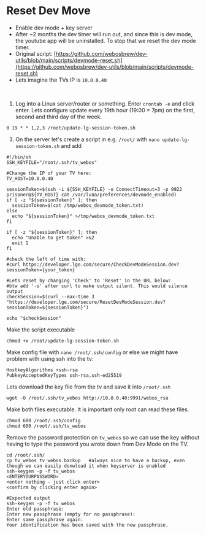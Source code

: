 # Reset Dev Move

- Enable dev mode + key server
- After ~2 months the dev timer will run out, and since this is dev mode, the youtube app will be uninstalled. To stop that we reset the dev mode timer.
- Original script: [https://github.com/webosbrew/dev-utils/blob/main/scripts/devmode-reset.sh](https://github.com/webosbrew/dev-utils/blob/main/scripts/devmode-reset.sh)
- Lets imagine the TVs IP is `10.0.0.40`

<br>

1. Log into a Linux server/router or something. Enter `crontab -e` and click enter. Lets configure update every 19th hour (19:00 = 7pm) on the first, second and third day of the week.
````shell
0 19 * * 1,2,3 /root/update-lg-session-token.sh
````
3. On the server let's create a script in e.g. `/root/` with `nano update-lg-session-token.sh` and add
````shell
#!/bin/sh
SSH_KEYFILE="/root/.ssh/tv_webos"

#Change the IP of your TV here:
TV_HOST=10.0.0.40

sessionToken=$(ssh -i ${SSH_KEYFILE} -o ConnectTimeout=3 -p 9922 prisoner@${TV_HOST} cat /var/luna/preferences/devmode_enabled)
if [ -z "${sessionToken}" ]; then
  sessionToken=$(cat /tmp/webos_devmode_token.txt)
else
  echo "${sessionToken}" >/tmp/webos_devmode_token.txt
fi

if [ -z "${sessionToken}" ]; then
  echo "Unable to get token" >&2
  exit 1
fi

#check the left of time with:
#curl https://developer.lge.com/secure/CheckDevModeSession.dev?sessionToken={your_token}

#Lets reset by changing 'Check' to 'Reset' in the URL below:
#btw add '-s' after curl to make output silent. This would silence output
checkSession=$(curl --max-time 3 "https://developer.lge.com/secure/ResetDevModeSession.dev?sessionToken=${sessionToken}")

echo "$checkSession"
````
Make the script executable
````shell
chmod +x /root/update-lg-session-token.sh
````
Make config file with `nano /root/.ssh/config` or else we might have problem with using ssh into the tv:
````shell
HostkeyAlgorithms +ssh-rsa
PubkeyAcceptedKeyTypes ssh-rsa,ssh-ed25519
````
Lets download the key file from the tv and save it into `/root/.ssh`
````shell
wget -O /root/.ssh/tv_webos http://10.0.0.40:9991/webos_rsa
````
Make both files executable. It is important only root can read these files.
````shell
chmod 600 /root/.ssh/config
chmod 600 /root/.ssh/tv_webos
````
Remove the password protection on `tv_webos` so we can use the key without having to type the password you wrote down from Dev Mode on the TV.
````shell
cd /root/.ssh/
cp tv_webos tv_webos.backup   #always nice to have a backup, even though we can easily donwload it when keyserver is enabled
ssh-keygen -p -f tv_webos
<ENTERYOURPASSWORD>
<enter nothing - just click enter>
<confirm by clicking enter again>

#Expected output
ssh-keygen -p -f tv_webos
Enter old passphrase:
Enter new passphrase (empty for no passphrase): 
Enter same passphrase again: 
Your identification has been saved with the new passphrase.
````


